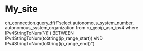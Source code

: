 # My_site
ch_connection.query_df(f"select autonomous_system_number, autonomous_system_organization from ru_geoip_asn_ipv4 where IPv4StringToNum('{i}') BETWEEN IPv4StringToNum(toString(ip_range_start)) AND IPv4StringToNum(toString(ip_range_end))")
